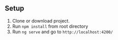## Setup

1. Clone or download project.
2. Run `npm install` from root directory
3. Run `ng serve` and go to `http://localhost:4200/`